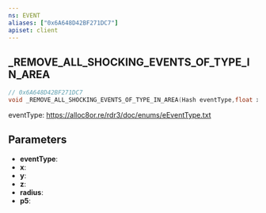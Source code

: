 ```yaml
---
ns: EVENT
aliases: ["0x6A648D42BF271DC7"]
apiset: client
---
```

## _REMOVE_ALL_SHOCKING_EVENTS_OF_TYPE_IN_AREA

```c
// 0x6A648D42BF271DC7
void _REMOVE_ALL_SHOCKING_EVENTS_OF_TYPE_IN_AREA(Hash eventType,float x,float y,float z,float radius,BOOL p5);
```

eventType: https://alloc8or.re/rdr3/doc/enums/eEventType.txt

## Parameters
* **eventType**:
* **x**:
* **y**:
* **z**:
* **radius**:
* **p5**:



